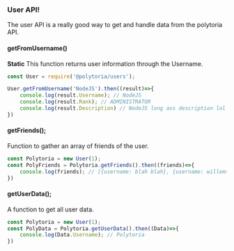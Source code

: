 ### User API!

The user API is a really good way to get and handle data from the polytoria API.

#### getFromUsername()
**Static**
This function returns user information through the Username.
```js
const User = require('@polytoria/users');

User.getFromUsername('NodeJS').then((result)=>{
    console.log(result.Username); // NodeJS
    console.log(result.Rank); // ADMINISTRATOR
    console.log(result.Description) // NodeJS long ass description lol
})
```
#### getFriends();
Function to gather an array of friends of the user.
```js
const Polytoria = new User(1);
const PolyFriends = Polytoria.getFriends().then((friends)=>{
    console.log(friends); // [{username: blah blah}, {username: willemstinky}] etc....
})
```

#### getUserData();
A function to get all user data.
```js
const Polytoria = new User(1);
const PolyData = Polytoria.getUserData().then((Data)=>{
    console.log(Data.Username); // Polytoria
})
```
